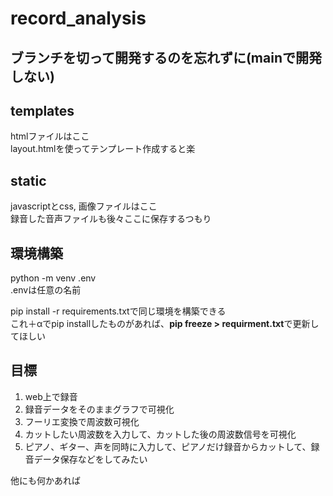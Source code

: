 # record_analysis

## ブランチを切って開発するのを忘れずに(mainで開発しない)

## templates

htmlファイルはここ </br>
layout.htmlを使ってテンプレート作成すると楽

## static

javascriptとcss, 画像ファイルはここ </br>
録音した音声ファイルも後々ここに保存するつもり

## 環境構築

python -m venv .env </br>
.envは任意の名前

pip install -r requirements.txtで同じ環境を構築できる </br>
これ＋αでpip installしたものがあれば、**pip freeze > requirment.txt**で更新してほしい </br>

## 目標

1. web上で録音
2. 録音データをそのままグラフで可視化
3. フーリエ変換で周波数可視化
4. カットしたい周波数を入力して、カットした後の周波数信号を可視化
5. ピアノ、ギター、声を同時に入力して、ピアノだけ録音からカットして、録音データ保存などをしてみたい

他にも何かあれば
